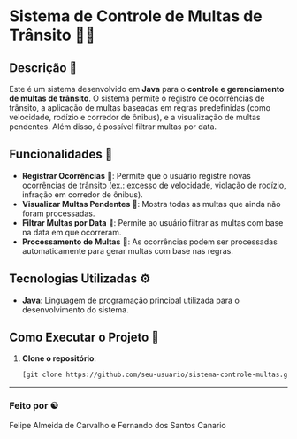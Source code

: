 # Sistema de Controle de Multas de Trânsito 🚗💨

## Descrição 📜

Este é um sistema desenvolvido em **Java** para o **controle e gerenciamento de multas de trânsito**. O sistema permite o registro de ocorrências de trânsito, a aplicação de multas baseadas em regras predefinidas (como velocidade, rodízio e corredor de ônibus), e a visualização de multas pendentes. Além disso, é possível filtrar multas por data.

## Funcionalidades 🎯

- **Registrar Ocorrências** 📝: Permite que o usuário registre novas ocorrências de trânsito (ex.: excesso de velocidade, violação de rodízio, infração em corredor de ônibus).
- **Visualizar Multas Pendentes** 🚧: Mostra todas as multas que ainda não foram processadas.
- **Filtrar Multas por Data** 📅: Permite ao usuário filtrar as multas com base na data em que ocorreram.
- **Processamento de Multas** 🔄: As ocorrências podem ser processadas automaticamente para gerar multas com base nas regras.

## Tecnologias Utilizadas ⚙️

- **Java**: Linguagem de programação principal utilizada para o desenvolvimento do sistema.

## Como Executar o Projeto 🚀

1. **Clone o repositório**:

   ```bash
   [git clone https://github.com/seu-usuario/sistema-controle-multas.git](https://github.com/FeCanario/Sistema-para-Controle-de-Multas-de-Tr-nsito.git)
---

### Feito por ☯️  
Felipe Almeida de Carvalho e Fernando dos Santos Canario

